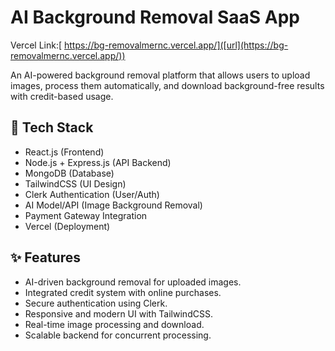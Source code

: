 # AI Background Removal SaaS App

Vercel Link:[ https://bg-removalmernc.vercel.app/]([url](https://bg-removalmernc.vercel.app/))

An AI-powered background removal platform that allows users to upload images, process them automatically, and download background-free results with credit-based usage.

## 🚀 Tech Stack
- React.js (Frontend)
- Node.js + Express.js (API Backend)
- MongoDB (Database)
- TailwindCSS (UI Design)
- Clerk Authentication (User/Auth)
- AI Model/API (Image Background Removal)
- Payment Gateway Integration
- Vercel (Deployment)

## ✨ Features
- AI-driven background removal for uploaded images.
- Integrated credit system with online purchases.
- Secure authentication using Clerk.
- Responsive and modern UI with TailwindCSS.
- Real-time image processing and download.
- Scalable backend for concurrent processing.
